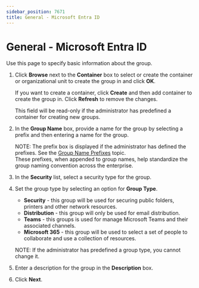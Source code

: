 ```yaml
---
sidebar_position: 7671
title: General - Microsoft Entra ID
---
```


# General - Microsoft Entra ID

Use this page to specify basic information about the group.

1. Click **Browse** next to the **Container** box to select or create the container or organizational unit to create the group in and click **OK**.

   If you want to create a container, click **Create** and then add container to create the group in. Click **Refresh** to remove the changes.

   This field will be read-only if the administrator has predefined a container for creating new groups.
2. In the **Group Name** box, provide a name for the group by selecting a prefix and then entering a name for the group.

   NOTE: The prefix box is displayed if the administrator has defined the prefixes. See the [Group Name Prefixes](../../../../AdminCenter/IdentityStore/Configure/DirectoryService/Prefixes "Set Group Name Prefixes") topic.  
    These prefixes, when
   appended to group names, help standardize the group naming convention across the enterprise.
3. In the **Security** list, select a security type for the group.
4. Set the group type by selecting an option for **Group Type**.

   * **Security** - this group will be used for securing public folders, printers and other network resources.
   * **Distribution** - this group will only be used for email distribution.
   * **Teams** - this groups is used for manage Microsoft Teams and their associated channels.
   * **Microsoft 365** - this group will be used to select a set of people to collaborate and use a collection of resources.

   NOTE: If the administrator has predefined a group type, you cannot change it.
5. Enter a description for the group in the **Description** box.
6. Click **Next**.